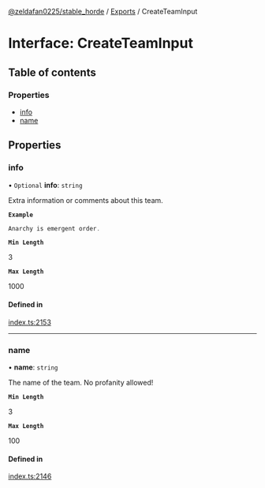 [@zeldafan0225/stable_horde](../../readme.md) / [Exports](../modules.md) / CreateTeamInput

# Interface: CreateTeamInput

## Table of contents

### Properties

- [info](CreateTeamInput.md#info)
- [name](CreateTeamInput.md#name)

## Properties

### info

• `Optional` **info**: `string`

Extra information or comments about this team.

**`Example`**

```ts
Anarchy is emergent order.
```

**`Min Length`**

3

**`Max Length`**

1000

#### Defined in

[index.ts:2153](https://github.com/MrlolDev/stable_horde/blob/3c66504/index.ts#L2153)

___

### name

• **name**: `string`

The name of the team. No profanity allowed!

**`Min Length`**

3

**`Max Length`**

100

#### Defined in

[index.ts:2146](https://github.com/MrlolDev/stable_horde/blob/3c66504/index.ts#L2146)
